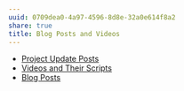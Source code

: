 ```yaml
---
uuid: 0709dea0-4a97-4596-8d8e-32a0e614f8a2
share: true
title: Blog Posts and Videos
---
```

* [Project Update Posts](../4c45797f-8d43-4277-a5c1-de8df9aa7876)
* [Videos and Their Scripts](../b6611f4f-b019-4676-902e-8ea82840d740)
* [Blog Posts](../3d59d5cc-de9f-42d3-96fd-e4bb02710a33)